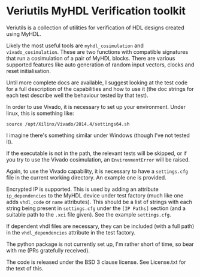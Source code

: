 # Veriutils MyHDL Verification toolkit #

Veriutils is a collection of utilities for verification of HDL designs 
created using MyHDL.

Likely the most useful tools are `myhdl_cosimulation` and 
`vivado_cosimulation`. These are two functions with compatible signatures
that run a cosimulation of a pair of MyHDL blocks. There are various
supported features like auto generation of random input vectors, clocks and
reset initialisation.

Until more complete docs are available, I suggest looking at the test code
for a full description of the capabilities and how to use it (the doc strings
for each test describe well the behaviour tested by that test).

In order to use Vivado, it is necessary to set up your environment. Under
linux, this is something like:

    source /opt/Xilinx/Vivado/2014.4/settings64.sh

I imagine there's something similar under Windows (though I've not tested it).

If the executable is not in the path, the relevant tests will be skipped, or
if you try to use the Vivado cosimulation, an `EnvironmentError` will be 
raised.

Again, to use the Vivado capability, it is necessary to have a `settings.cfg`
file in the current working directory. An example one is provided.

Encrypted IP is supported. This is used by adding an attribute 
`ip_dependencies` to the MyHDL device under test factory (much like one adds
`vhdl_code` or `name` attributes). This should be a list of strings with each
string being present in `settings.cfg` under the `[IP Paths]` section (and
a suitable path to the `.xci` file given). See the example `settings.cfg`.

If dependent vhdl files are necessary, they can be included (with a full
path) in the `vhdl_dependencies` attribute in the test factory.

The python package is not currently set up, I'm rather short of time, so bear
with me (PRs gratefully received).

The code is released under the BSD 3 clause license. See License.txt for the 
text of this.
